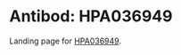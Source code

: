 # Antibod: HPA036949


    


Landing page for [HPA036949](http://www.proteinatlas.org/search/HPA036949).
